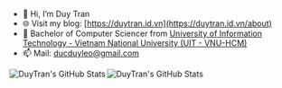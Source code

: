 - 👋 Hi, I’m Duy Tran
- 🌐 Visit my blog: [https://duytran.id.vn](https://duytran.id.vn/about)
- 👀 Bachelor of Computer Sciencer from [University of Information Technology - Vietnam National University (UIT - VNU-HCM)](https://en.uit.edu.vn/overview-vnuhcm-university-information-technology)
- 📫 Mail: ducduyleo@gmail.com

<img align="left" alt="DuyTran's GitHub Stats" src="https://github-readme-stats.vercel.app/api?username=hdduytran&show_icons=true&theme=tokyonight" /> 
<img align="left" alt="DuyTran's GitHub Stats" src="https://github-readme-stats.vercel.app/api/top-langs/?username=hdduytran&layout=compact" />



<!---
ducduy2k/ducduy2k is a ✨ special ✨ repository because its `README.md` (this file) appears on your GitHub profile.
You can click the Preview link to take a look at your changes.
--->
